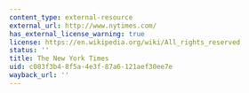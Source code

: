 ```yaml
---
content_type: external-resource
external_url: http://www.nytimes.com/
has_external_license_warning: true
license: https://en.wikipedia.org/wiki/All_rights_reserved
status: ''
title: The New York Times
uid: c083f3b4-8f5a-4e3f-87a6-121aef30ee7e
wayback_url: ''
---
```

